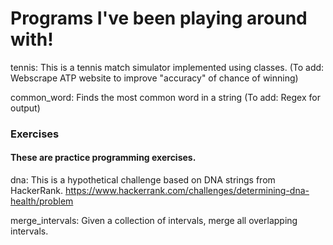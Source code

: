 
# Programs I've been playing around with!

tennis: This is a tennis match simulator implemented using classes. (To add: Webscrape ATP website to improve "accuracy" of chance of winning)

common_word: Finds the most common word in a string (To add: Regex for output)

###  Exercises

#### These are practice programming exercises. 

dna: This is a hypothetical challenge based on DNA strings from HackerRank. https://www.hackerrank.com/challenges/determining-dna-health/problem

merge_intervals: Given a collection of intervals, merge all overlapping intervals.





